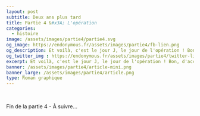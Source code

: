 ```yaml
---
layout: post
subtitle: Deux ans plus tard
title: Partie 4 &#x3A; L'opération
categories:
  - histoire
image: /assets/images/partie4/partie4.svg
og_image: https://endonymous.fr/assets/images/partie4/fb-lien.png
og_description: Et voilà, c'est le jour J, le jour de l'opération ! Bon, d'accord je n'ai fait que dormir pendant cette opération. On pourrait alors croire que je n'ai pas grand chose à raconter mais détrompe-toi très cher lecteur car il m'arrive toujours des crasses ! Voici la partie 4 de Deux ans plus tard.
og_twitter_img : https://endonymous.fr/assets/images/partie4/twitter-lien.png
excerpt: Et voilà, c'est le jour J, le jour de l'opération ! Bon, d'accord je n'ai fait que dormir pendant cette opération. On pourrait alors croire que je n'ai pas grand chose à raconter mais détrompe-toi très cher lecteur car il m'arrive toujours des crasses ! Voici la partie 4 de <em>Deux ans plus tard</em>.
banner: /assets/images/partie4/article-mini.png
banner_large: /assets/images/partie4/article.png
type: Roman graphique
---
```


<div class="graph">
    <img src="/assets/images/partie4/04- (1).png" alt="">
    <img src="/assets/images/partie4/04- (2).png" alt="">
    <img src="/assets/images/partie4/04- (3).png" alt="">
    <img src="/assets/images/partie4/04- (4).png" alt="">
    <img src="/assets/images/partie4/04- (5).png" alt="">
    <img src="/assets/images/partie4/04- (6).png" alt="">
    <img src="/assets/images/partie4/04- (7).png" alt="">
    <img src="/assets/images/partie4/04- (8).png" alt="">
    <img src="/assets/images/partie4/04- (9).png" alt="">
    <img src="/assets/images/partie4/04- (10).png" alt="">
    <img src="/assets/images/partie4/04- (11).png" alt="">
    <img src="/assets/images/partie4/04- (12).png" alt="">
    <img src="/assets/images/partie4/04- (13).png" alt="">
    <img src="/assets/images/partie4/04- (14).png" alt="">
    <img src="/assets/images/partie4/04- (15).png" alt="">
    <img src="/assets/images/partie4/04- (16).png" alt="">
    <img src="/assets/images/partie4/04- (17).png" alt="">
    <img src="/assets/images/partie4/04- (18).png" alt="">
    <img src="/assets/images/partie4/04- (19).png" alt="">
    <img src="/assets/images/partie4/04- (20).png" alt="">
    <img src="/assets/images/partie4/04- (21).png" alt="">
    <img src="/assets/images/partie4/04- (22).png" alt="">
    <img src="/assets/images/partie4/04- (23).png" alt="">
    <img src="/assets/images/partie4/04- (24).png" alt="">
    <img src="/assets/images/partie4/04- (25).png" alt="">
    <img src="/assets/images/partie4/04- (26).png" alt="">
    <img src="/assets/images/partie4/04- (27).png" alt="">
</div>
<div class="bd">
    <p class="asuivre">Fin de la partie 4 - À suivre…</p>
</div>


